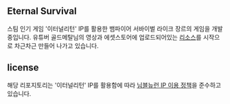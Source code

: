 ## Eternal Survival

스팀 인기 게임 '이터널리턴' IP를 활용한 뱀파이어 서바이벌 라이크 장르의 게임을 개발중입니다.
유튜버 골드메탈님의 영상과 에셋스토어에 업로드되어있는 [리소스](https://assetstore.unity.com/packages/2d/undead-survivor-assets-pack-238068?clickref=1011lAAmpGkC&utm_source=partnerize&utm_medium=affiliate&utm_campaign=unity_affiliate#content)를 시작으로 차근차근 만들어 나가고 있습니다.

## license

해당 리포지토리는 '이터널리턴' IP를 활용함에 따라 [님블뉴런 IP 이용 정책](https://support.playeternalreturn.com/hc/ko/articles/15550557037849-%EB%8B%98%EB%B8%94%EB%89%B4%EB%9F%B0-IP-%EC%9D%B4%EC%9A%A9-%EC%A0%95%EC%B1%85-2023-02-14)을 준수하고 있습니다.
